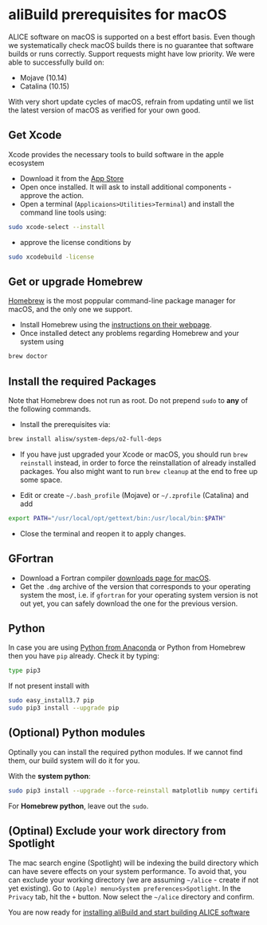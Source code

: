 aliBuild prerequisites for macOS
================================

ALICE software on macOS is supported on a best effort basis. Even though we systematically check macOS builds there is no guarantee that software builds or runs correctly. Support requests might have low priority. We were able to successfully build on:

* Mojave (10.14)
* Catalina (10.15)

With very short update cycles of macOS, refrain from updating until we list the latest version of macOS as verified for your own good.

## Get Xcode

Xcode provides the necessary tools to build software in the apple ecosystem
* Download it from the [App Store](https://itunes.apple.com/gh/app/xcode/id497799835?mt=12)
* Open once installed. It will ask to install additional components - approve the action.
* Open a terminal (`Applicaions>Utilities>Terminal`) and install the command line tools using:
```bash
sudo xcode-select --install
```
* approve the license conditions by
```bash
sudo xcodebuild -license
```

## Get or upgrade Homebrew

[Homebrew](https://brew.sh) is the most poppular command-line package manager for macOS, and the only one we support.

* Install Homebrew using the [instructions on their webpage](https://brew.sh/).
* Once installed detect any problems regarding Homebrew and your system using  
```bash
brew doctor
```

## Install the required Packages

Note that Homebrew does not run as root. Do not prepend `sudo` to **any** of the following commands.

* Install the prerequisites via:
```bash
brew install alisw/system-deps/o2-full-deps
```
* If you have just upgraded your Xcode or macOS, you should run `brew reinstall` instead, in order to force the reinstallation of already installed packages. You also might want to run `brew cleanup` at the end to free up some space.

* Edit or create `~/.bash_profile` (Mojave) or `~/.zprofile` (Catalina) and add
```bash
export PATH="/usr/local/opt/gettext/bin:/usr/local/bin:$PATH"
```
* Close the terminal and reopen it to apply changes. 

## GFortran

* Download a Fortran compiler [downloads page for macOS](https://github.com/fxcoudert/gfortran-for-macOS/releases).
* Get the `.dmg` archive of the version that corresponds to your operating system the most, i.e. if `gfortran` for your operating system version is not out yet, you can safely download the one for the previous version.

## Python
In case you are using [Python from Anaconda](https://www.anaconda.com/) or Python from Homebrew
then you have `pip` already. Check it by typing:
```bash
type pip3
```
If not present install with 
```bash
sudo easy_install3.7 pip
sudo pip3 install --upgrade pip
```

## (Optional) Python modules
Optinally you can install the required python modules. If we cannot find them, our build system will do it for you.

With the **system python**:
```bash
sudo pip3 install --upgrade --force-reinstall matplotlib numpy certifi ipython==5.1.0 ipywidgets ipykernel notebook metakernel pyyaml
```
For **Homebrew python**, leave out the `sudo`.

## (Optinal) Exclude your work directory from Spotlight
The mac search engine (Spotlight) will be indexing the build directory which can have severe effects on your system performance. To avoid that, you can exclude your working directory (we are assuming `~/alice` - create if not yet existing).
Go to `(Apple) menu>System preferences>Spotlight`. In the `Privacy` tab, hit the `+` button. Now select the `~/alice` directory and confirm.

You are now ready for [installing aliBuild and start building ALICE
software](README.md#get-or-upgrade-alibuild)
